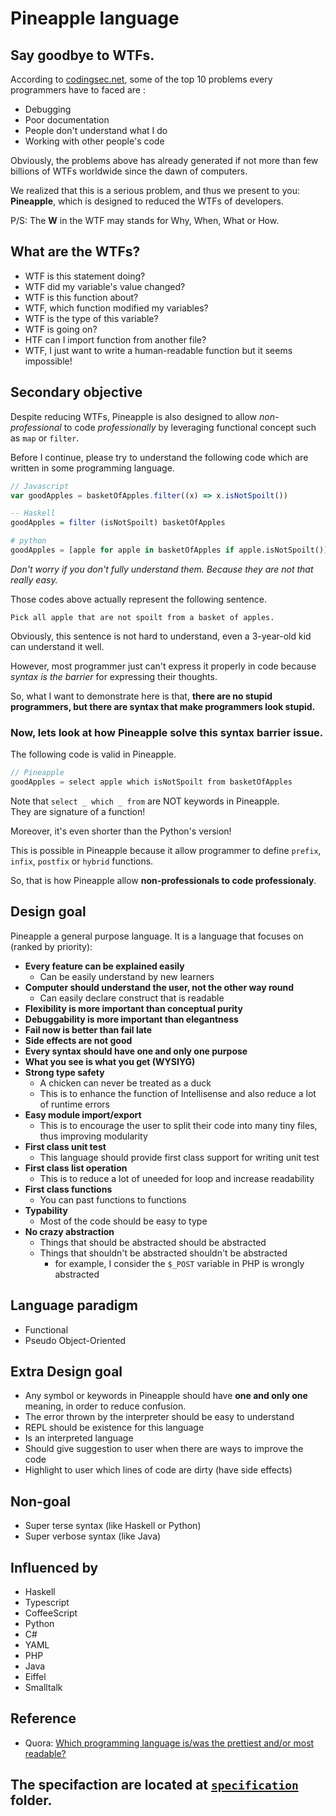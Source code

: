# Pineapple language 
## Say goodbye to WTFs.
According to [codingsec.net](https://codingsec.net/2016/04/10-problems-every-programmer-face/), some of the top 10 problems every programmers have to faced are :

- Debugging
- Poor documentation
- People don't understand what I do
- Working with other people's code

Obviously, the problems above has already generated if not more than few billions of WTFs worldwide since the dawn of computers.

We realized that this is a serious problem, and thus we present to you: **Pineapple**, which is designed to reduced the WTFs of developers.  

P/S: The **W** in the WTF may stands for Why, When, What or How.

## What are the WTFs?
- WTF is this statement doing?
- WTF did my variable's value changed?
- WTF is this function about?
- WTF, which function modified my variables?
- WTF is the type of this variable?
- WTF is going on?
- HTF can I import function from another file?
- WTF, I just want to write a human-readable function but it seems impossible!

## Secondary objective
Despite reducing WTFs, Pineapple is also designed to allow *non-professional* to code *professionally* by leveraging functional concept such as `map` or `filter`.  

Before I continue, please try to understand the following code which are written in some programming language.
```Javascript
// Javascript
var goodApples = basketOfApples.filter((x) => x.isNotSpoilt())
```
```hs
-- Haskell
goodApples = filter (isNotSpoilt) basketOfApples
```
```python
# python
goodApples = [apple for apple in basketOfApples if apple.isNotSpoilt()]
```
*Don't worry if you don't fully understand them. Because they are not that really easy.*

Those codes above actually represent the following sentence.
```
Pick all apple that are not spoilt from a basket of apples.
```
Obviously, this sentence is not hard to understand, even a 3-year-old kid can understand it well.  

However, most programmer just can't express it properly in code because *syntax is the barrier* for expressing their thoughts.  

So, what I want to demonstrate here is that, **there are no stupid programmers, but there are syntax that make programmers look stupid.**

### Now, lets look at how Pineapple solve this syntax barrier issue.  
The following code is valid in Pineapple.
```java
// Pineapple
goodApples = select apple which isNotSpoilt from basketOfApples
```
Note that `select _ which _ from` are NOT keywords in Pineapple.   
They are signature of a function!  

Moreover, it's even shorter than the Python's version!

This is possible in Pineapple because it allow programmer to define `prefix`, `infix`, `postfix` or `hybrid` functions.  

So, that is how Pineapple allow **non-professionals to code professionaly**.


## Design goal
Pineapple  a general purpose language.
It is a language that focuses on (ranked by priority):
- **Every feature can be explained easily**
    - Can be easily understand by new learners
- **Computer should understand the user, not the other way round**
    - Can easily declare construct that is readable
- **Flexibility is more important than conceptual purity**
- **Debuggability is more important than elegantness**
- **Fail now is better than fail late**
- **Side effects are not good**
- **Every syntax should have one and only one purpose**
- **What you see is what you get (WYSIYG)**
- **Strong type safety**
    - A chicken can never be treated as a duck
    - This is to enhance the function of Intellisense and also reduce a lot of runtime errors
- **Easy module import/export**
    - This is to encourage the user to split their code into many tiny files, thus improving modularity
- **First class unit test**
    - This language should provide first class support for writing unit test
- **First class list operation**
    - This is to reduce a lot of uneeded for loop and increase readability
- **First class functions**
    - You can past functions to functions
- **Typability**
    - Most of the code should be easy to type 
- **No crazy abstraction**
    - Things that should be abstracted should be abstracted
    - Things that shouldn't be abstracted shouldn't be abstracted 
        - for example, I consider the `$_POST` variable in PHP is wrongly abstracted


## Language paradigm
- Functional
- Pseudo Object-Oriented

## Extra Design goal
- Any symbol or keywords in Pineapple should have **one and only one** meaning, in order to reduce confusion.
- The error thrown by the interpreter should be easy to understand
- REPL should be existence for this language
- Is an interpreted language
- Should give suggestion to user when there are ways to improve the code
- Highlight to user which lines of code are dirty (have side effects)

## Non-goal
- Super terse syntax (like Haskell or Python)
- Super verbose syntax (like Java)

## Influenced by
- Haskell
- Typescript
- CoffeeScript
- Python
- C#
- YAML
- PHP
- Java
- Eiffel
- Smalltalk

## Reference
- Quora: [Which programming language is/was the prettiest and/or most readable?](http://qr.ae/TUT8tw)


## The specifaction are located at [`specification`](https://github.com/wongjiahau/Pineapple/tree/master/specification) folder.